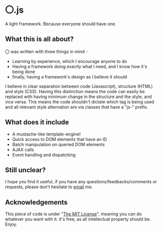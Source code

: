 # 〇.js
A light framework. Because everyone should have one.

## What this is all about?

〇 was written with three things in mind -
* Learning by experience, which I encourage anyone to do
* Having a framework doing exactly what I need, and I know how it's being done
* finally, having a framework's design as I believe it should

I believe in clear separation between code (Javascript), structure (HTML) and style (CSS).
Having this distinction means the code can easily be replaced with having minimum change in the structure and the style, and vice versa.
This means the code shouldn't dictate which tag is being used and all relevant style alternation are via classes that have a "js-" prefix.

## What does it include

* A mustache-like template-engine!
* Quick access to DOM elements that have an ID
* Batch manipulation on queried DOM elements
* AJAX calls
* Event handling and dispatching

## Still unclear?

I hope you find it useful, if you have any questions/feedbacks/comments or requests, please don't hesitate to [email](mailto:odedshr@gmail.com) me.

## Acknowledgements

This piece of code is under "[The MIT License](http://opensource.org/licenses/MIT "What is MIT license?")", meaning you can do whatever you want with it. it's free, as all intellectual property should be. Enjoy.